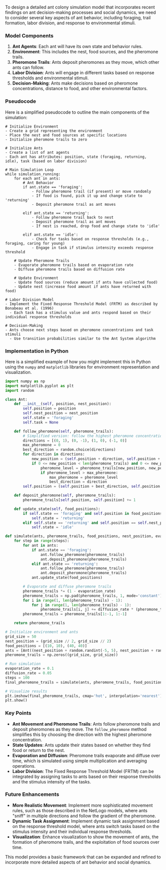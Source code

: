To design a detailed ant colony simulation model that incorporates recent findings on ant decision-making processes and social dynamics, we need to consider several key aspects of ant behavior, including foraging, trail formation, labor division, and response to environmental stimuli.

### Model Components

1. **Ant Agents**: Each ant will have its own state and behavior rules.
2. **Environment**: This includes the nest, food sources, and the pheromone trails.
3. **Pheromone Trails**: Ants deposit pheromones as they move, which other ants can follow.
4. **Labor Division**: Ants will engage in different tasks based on response thresholds and environmental stimuli.
5. **Decision-Making**: Ants make decisions based on pheromone concentrations, distance to food, and other environmental factors.

### Pseudocode

Here is a simplified pseudocode to outline the main components of the simulation:

```plaintext
# Initialize Environment
- Create a grid representing the environment
- Place the nest and food sources at specific locations
- Initialize pheromone trails to zero

# Initialize Ants
- Create a list of ant agents
- Each ant has attributes: position, state (foraging, returning, idle), task (based on labor division)

# Main Simulation Loop
while simulation_running:
    for each ant in ants:
        # Ant Behavior
        if ant.state == 'foraging':
            - Follow pheromone trail (if present) or move randomly
            - If food is found, pick it up and change state to 'returning'
            - Deposit pheromone trail as ant moves

        elif ant.state == 'returning':
            - Follow pheromone trail back to nest
            - Deposit pheromone trail as ant moves
            - If nest is reached, drop food and change state to 'idle'

        elif ant.state == 'idle':
            - Check for tasks based on response thresholds (e.g., foraging, caring for young)
            - Engage in task if stimulus intensity exceeds response threshold

    # Update Pheromone Trails
    - Evaporate pheromone trails based on evaporation rate
    - Diffuse pheromone trails based on diffusion rate

    # Update Environment
    - Update food sources (reduce amount if ants have collected food)
    - Update nest (increase food amount if ants have returned with food)

# Labor Division Model
- Implement the Fixed Response Threshold Model (FRTM) as described by Bonabeau et al. (1996)
  - Each task has a stimulus value and ants respond based on their individual response thresholds

# Decision-Making
- Ants choose next steps based on pheromone concentrations and task stimuli
  - Use transition probabilities similar to the Ant System algorithm

```

### Implementation in Python

Here is a simplified example of how you might implement this in Python using the `numpy` and `matplotlib` libraries for environment representation and visualization.

```python
import numpy as np
import matplotlib.pyplot as plt
import random

class Ant:
    def __init__(self, position, nest_position):
        self.position = position
        self.nest_position = nest_position
        self.state = 'foraging'
        self.task = None

    def follow_pheromone(self, pheromone_trails):
        # Simplified version: follow the highest pheromone concentration
        directions = [(0, 1), (0, -1), (1, 0), (-1, 0)]
        max_pheromone = 0
        best_direction = random.choice(directions)
        for direction in directions:
            new_position = (self.position + direction, self.position + direction)
            if 0 <= new_position < len(pheromone_trails) and 0 <= new_position < len(pheromone_trails):
                pheromone_level = pheromone_trails[new_position, new_position]
                if pheromone_level > max_pheromone:
                    max_pheromone = pheromone_level
                    best_direction = direction
        self.position = (self.position + best_direction, self.position + best_direction)

    def deposit_pheromone(self, pheromone_trails):
        pheromone_trails[self.position, self.position] += 1

    def update_state(self, food_positions):
        if self.state == 'foraging' and self.position in food_positions:
            self.state = 'returning'
        elif self.state == 'returning' and self.position == self.nest_position:
            self.state = 'idle'

def simulate(ants, pheromone_trails, food_positions, nest_position, evaporation_rate, diffusion_rate, steps):
    for step in range(steps):
        for ant in ants:
            if ant.state == 'foraging':
                ant.follow_pheromone(pheromone_trails)
                ant.deposit_pheromone(pheromone_trails)
            elif ant.state == 'returning':
                ant.follow_pheromone(pheromone_trails)
                ant.deposit_pheromone(pheromone_trails)
            ant.update_state(food_positions)

        # Evaporate and diffuse pheromone trails
        pheromone_trails *= (1 - evaporation_rate)
        pheromone_trails = np.pad(pheromone_trails, 1, mode='constant')
        for i in range(1, len(pheromone_trails) - 1):
            for j in range(1, len(pheromone_trails) - 1):
                pheromone_trails[i, j] += diffusion_rate * (pheromone_trails[i-1, j] + pheromone_trails[i+1, j] + pheromone_trails[i, j-1] + pheromone_trails[i, j+1]) / 4
        pheromone_trails = pheromone_trails[1:-1, 1:-1]

    return pheromone_trails

# Initialize environment and ants
grid_size = 50
nest_position = (grid_size // 2, grid_size // 2)
food_positions = [(10, 10), (40, 40)]
ants = [Ant((nest_position + random.randint(-5, 5), nest_position + random.randint(-5, 5)), nest_position) for _ in range(100)]
pheromone_trails = np.zeros((grid_size, grid_size))

# Run simulation
evaporation_rate = 0.1
diffusion_rate = 0.05
steps = 100
final_pheromone_trails = simulate(ants, pheromone_trails, food_positions, nest_position, evaporation_rate, diffusion_rate, steps)

# Visualize results
plt.imshow(final_pheromone_trails, cmap='hot', interpolation='nearest')
plt.show()
```

### Key Points

- **Ant Movement and Pheromone Trails**: Ants follow pheromone trails and deposit pheromones as they move. The `follow_pheromone` method simplifies this by choosing the direction with the highest pheromone concentration.
- **State Updates**: Ants update their states based on whether they find food or return to the nest.
- **Evaporation and Diffusion**: Pheromone trails evaporate and diffuse over time, which is simulated using simple multiplication and averaging operations.
- **Labor Division**: The Fixed Response Threshold Model (FRTM) can be integrated by assigning tasks to ants based on their response thresholds and the stimulus intensity of the tasks.

### Future Enhancements

- **More Realistic Movement**: Implement more sophisticated movement rules, such as those described in the NetLogo models, where ants "sniff" in multiple directions and follow the gradient of the pheromone.
- **Dynamic Task Assignment**: Implement dynamic task assignment based on the response threshold model, where ants switch tasks based on the stimulus intensity and their individual response thresholds.
- **Visualization**: Enhance visualization to show the movement of ants, the formation of pheromone trails, and the exploitation of food sources over time.

This model provides a basic framework that can be expanded and refined to incorporate more detailed aspects of ant behavior and social dynamics.